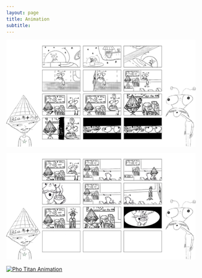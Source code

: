 ```yaml
---
layout: page
title: Animation
subtitle: 
---
```


![Pho Titan Storyboard 1](assets/img/Animations/JGMStoryboardPg1.png)

![Pho Titan Storyboard 2](assets/img/Animations/JGMStoryboardPg2.png)

[![Pho Titan Animation](http://img.youtube.com/vi/7qhCoitBQ_E/0.jpg)](http://www.youtube.com/watch?v=7qhCoitBQ_E)
